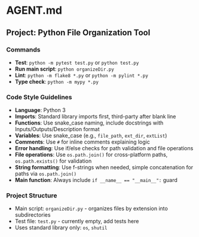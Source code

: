 # AGENT.md

## Project: Python File Organization Tool

### Commands
- **Test**: `python -m pytest test.py` or `python test.py`
- **Run main script**: `python organizeDir.py`
- **Lint**: `python -m flake8 *.py` or `python -m pylint *.py`
- **Type check**: `python -m mypy *.py`

### Code Style Guidelines
- **Language**: Python 3
- **Imports**: Standard library imports first, third-party after blank line
- **Functions**: Use snake_case naming, include docstrings with Inputs/Outputs/Description format
- **Variables**: Use snake_case (e.g., `file_path`, `ext_dir`, `extList`)
- **Comments**: Use `#` for inline comments explaining logic
- **Error handling**: Use if/else checks for path validation and file operations
- **File operations**: Use `os.path.join()` for cross-platform paths, `os.path.exists()` for validation
- **String formatting**: Use f-strings when needed, simple concatenation for paths via `os.path.join()`
- **Main function**: Always include `if __name__ == "__main__":` guard

### Project Structure
- Main script: `organizeDir.py` - organizes files by extension into subdirectories
- Test file: `test.py` - currently empty, add tests here
- Uses standard library only: `os`, `shutil`

